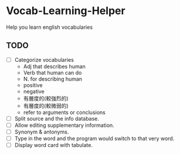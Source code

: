 # Vocab-Learning-Helper
Help you learn english vocabularies

## TODO
- [ ] Categorize vocabularies
    - Adj that describes human
    - Verb that human can do
    - N. for describing human
    - positive
    - negative
    - 有層度的(較強烈的)
    - 有層度的(較微弱的)
    - refer to arguments or conclusions
- [ ] Split source and the info database.
- [ ] Allow editing supplementary information.
- [ ] Synonym & antonyms.
- [ ] Type in the word and the program would switch to that very word.
- [ ] Display word card with tabulate.